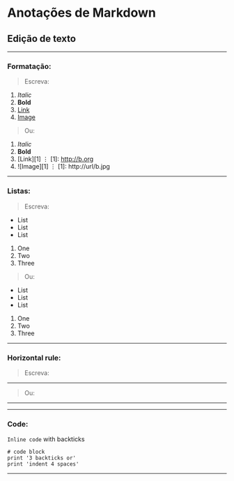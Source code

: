 # Anotações de Markdown 

## Edição de texto
---

### Formatação:

> Escreva:	       
1) *Italic*	
2) **Bold**
3) [Link](http://a.com)
4) [Image](http://url/a.png)

> Ou:
1) _Italic_	
2) __Bold__
3) [Link][1]
⋮
[1]: http://b.org
4) ![Image][1]
⋮
[1]: http://url/b.jpg

---
### Listas:

> Escreva: 
* List
* List
* List

1. One
2. Two
3. Three


> Ou:
- List
- List
- List

1) One
2) Two
3) Three
---
### Horizontal rule: 

>Escreva:
---	
>Ou:
***	

---
### Code:


`Inline code` with backticks

```
# code block
print '3 backticks or'
print 'indent 4 spaces'
```	
---
